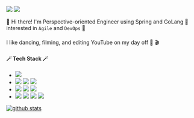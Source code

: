 [<img src="https://img.shields.io/badge/Tech Blog-black?style=flat-square&logo=GitHub&logoColor=white" />](https://medium.com/@itsinil)
[<img src="https://img.shields.io/badge/itsinil@gmail.com-blue?style=flat-square&logo=Gmail&logoColor=white" />](itsinil@gmail.com)

🙌  Hi there! I'm Perspective-oriented Engineer using Spring and GoLang 👊<br>
interested in `Agile` and `DevOps` 💖
#### 


I like dancing, filming, and editing YouTube on my day off 🕺 🎬


#### 🪄 Tech Stack  🪄

-  <img src="https://img.shields.io/badge/blockchain-121D33?style=flat-square&logo=blockchaindotcom&logoColor=white">
- <img src="https://img.shields.io/badge/Golang-black?style=flat-square&logo=go&logoColor=white"> <img src="https://img.shields.io/badge/Java-007396?style=flat-square&logo=Java&logoColor=white"> <img src="https://img.shields.io/badge/Spring Boot-brightgreen?style=flat-square&logo=Spring&logoColor=white"> 
- <img src="https://img.shields.io/badge/javascript-F7DF1E?style=flat-square&logo=javascript&logoColor=white">  <img src="https://img.shields.io/badge/typescript-3178C6?style=flat-square&logo=typescript&logoColor=white"> <img src="https://img.shields.io/badge/nextjs-000000?style=flat-square&logo=nextdotjs&logoColor=white">
- <img src="https://img.shields.io/badge/kubernetes-326CE5?style=flat-square&logo=kubernetes&logoColor=white"> <img src="https://img.shields.io/badge/Elastic Stack-005571?style=flat-square&logo=Elastic Stack&logoColor=white"> <img src="https://img.shields.io/badge/Prometheus-E6522C?style=flat-square&logo=Prometheus&logoColor=white"> <img src="https://img.shields.io/badge/Grafana-F46800?style=flat-square&logo=Grafana&logoColor=white">

[![github stats](https://github-readme-stats.vercel.app/api/top-langs/?username=bluecheat&show_icons=true&hide_border=true&title_color=004386&icon_color=004386&layout=compact)](https://github.com/bluecheat)





















<!---
gocheat/gocheat is a ✨ special ✨ repository because its `README.md` (this file) appears on your GitHub profile.
You can click the Preview link to take a look at your changes.
--->
